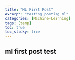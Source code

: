 ```yaml
---
title: "ML First Post"
excerpt: "testing posting ml"
categories: [Machine-Learning]
tags: [temp]
toc: true
toc_sticky: true
---
```


## ml first post test